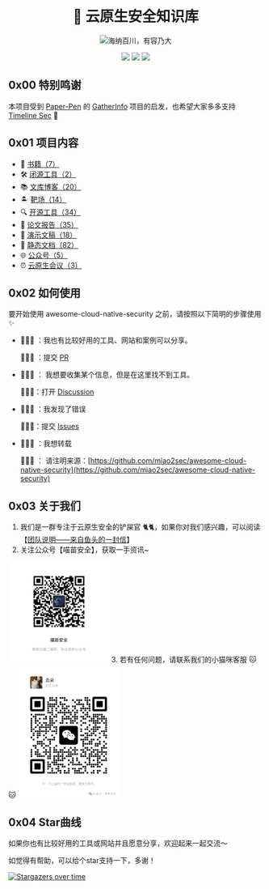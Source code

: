 <p align="center">
  <h1 align="center">🐳 云原生安全知识库</h1>
</p>

<p align="center">
  <img src="https://readme-typing-svg.demolab.com/?lines=海纳百川，有容乃大&font=Fira%20Code&center=true&width=380&height=50&duration=4000&pause=1000" alt="海纳百川，有容乃大">
</p>

<p align="center">
 <img src="https://img.shields.io/github/issues/miao2sec/awesome-cloud-native-security" />
 <img src="https://img.shields.io/github/forks/miao2sec/awesome-cloud-native-security" />
 <img src="https://img.shields.io/github/stars/miao2sec/awesome-cloud-native-security" />
</p>

## 0x00 特别鸣谢

本项目受到 [Paper-Pen](https://github.com/Paper-Pen) 的 [GatherInfo](https://github.com/Paper-Pen/GatherInfo) 项目的启发，也希望大家多多支持 [Timeline Sec](https://github.com/TimelineSec) 💖

## 0x01 项目内容

- 📖 [书籍（7）](./书籍/README.md)
- 🛠️ [闭源工具（2）](./闭源工具/README.md)
- 📚 [文库博客（20）](./文库博客/README.md)
- 🏝 [靶场（14）](./靶场/README.md)
- 🔍 [开源工具（34）](./开源工具/README.md)
- 📑 [论文报告（35）](./论文报告/README.md)
- 🥸 [演示文稿（18）](./演示文稿/README.md)
- 📜 [静态文档（82）](./静态文档/README.md)
- 🌐 [公众号（5）](./公众号/README.md)
- ⏰ [云原生会议（3）](./会议/README.md)

## 0x02 如何使用

要开始使用 awesome-cloud-native-security 之前，请按照以下简明的步骤使用 ✨

- 🙋🏻‍♀️ ：我也有比较好用的工具、网站和案例可以分享。

    💁🏻‍♀️ ：提交 [PR](https://github.com/miao2sec/awesome-cloud-native-security/pulls)

- 🙋🏻‍♀️ ： 我想要收集某个信息，但是在这里找不到工具。

    💁🏻‍♀️：打开 [Discussion](https://github.com/miao2sec/awesome-cloud-native-security/discussions)

- 🙋🏻‍♀️ ：我发现了错误

    💁🏻‍♀️：提交 [Issues](https://github.com/miao2sec/awesome-cloud-native-security/issues)

- 🙋🏻‍♀️ ：我想转载

    💁🏻‍♀️ ： 请注明来源：[https://github.com/miao2sec/awesome-cloud-native-security](https://github.com/miao2sec/awesome-cloud-native-security)

## 0x03 关于我们

1. 我们是一群专注于云原生安全的铲屎官 🐈🐈，如果你对我们感兴趣，可以阅读【[团队说明——来自鱼头的一封信](https://mp.weixin.qq.com/s/Jvwqpg0Z9-A4lyNXGjPkWw)】
2. 关注公众号【喵苗安全】，获取一手资讯~
  <img src="./images/miao2sec.jpg" alt="miao2sec" style="width:200px; height:auto;" />
3. 若有任何问题，请联系我们的小猫咪客服 🐱🐱
<img src="./images/yunduo.jpeg" alt="yunduo" style="width:200px; height:auto;" />

## 0x04 Star曲线

如果你也有比较好用的工具或网站并且愿意分享，欢迎起来一起交流～

如觉得有帮助，可以给个star支持一下，多谢！

[![Stargazers over time](https://starchart.cc/miao2sec/awesome-cloud-native-security.svg?variant=adaptive)](https://starchart.cc/miao2sec/awesome-cloud-native-security)
